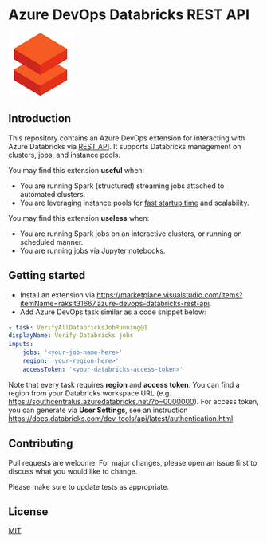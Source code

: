 # Azure DevOps Databricks REST API

![Azure Databricks](./images/icon.png)

## Introduction

This repository contains an Azure DevOps extension for interacting with Azure Databricks via [REST API](https://docs.databricks.com/dev-tools/api/latest/index.html). It supports Databricks management on clusters, jobs, and instance pools.  

You may find this extension **useful** when:
- You are running Spark (structured) streaming jobs attached to automated clusters.
- You are leveraging instance pools for [fast startup time](https://databricks.com/blog/2019/11/11/databricks-pools-speed-up-data-pipelines.html) and scalability.

You may find this extension **useless** when:
- You are running Spark jobs on an interactive clusters, or running on scheduled manner.
- You are running jobs via Jupyter notebooks.

## Getting started

- Install an extension via <https://marketplace.visualstudio.com/items?itemName=raksit31667.azure-devops-databricks-rest-api>.
- Add Azure DevOps task similar as a code snippet below:

```yaml
- task: VerifyAllDatabricksJobRunning@1
displayName: Verify Databricks jobs
inputs:
    jobs: '<your-job-name-here>'
    region: 'your-region-here>'
    accessToken: '<your-databricks-access-token>'
```

Note that every task requires **region** and **access token**. You can find a region from your 
Databricks workspace URL (e.g. <https://southcentralus.azuredatabricks.net/?o=0000000>). For access token, you can generate via **User Settings**, see an instruction <https://docs.databricks.com/dev-tools/api/latest/authentication.html>.

## Contributing
Pull requests are welcome. For major changes, please open an issue first to discuss what you would like to change.

Please make sure to update tests as appropriate.

## License
[MIT](https://choosealicense.com/licenses/mit/)
